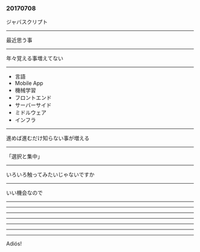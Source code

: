 ### 20170708

ジャバスクリプト

---

最近思う事

---

年々覚える事増えてない

---

- 言語
- Mobile App
- 機械学習
- フロントエンド
- サーバーサイド
- ミドルウェア
- インフラ

---

進めば進むだけ知らない事が増える

---

「選択と集中」

---

いろいろ触ってみたいじゃないですか

---

いい機会なので

---



---
---
---
---
---
---
Adiós!
